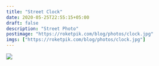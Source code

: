 ```yaml
---
title: "Street Clock"
date: 2020-05-25T22:55:15+05:00
draft: false
description: "Street Photo"
postimage: "https://roketpik.com/blog/photos/clock.jpg"
imgs: ["https://roketpik.com/blog/photos/clock.jpg"]
---
```


![](https://roketpik.com/blog/photos/clock.jpg)